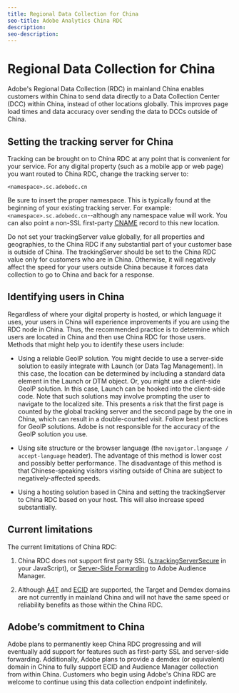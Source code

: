 ```yaml
---
title: Regional Data Collection for China
seo-title: Adobe Analytics China RDC
description:
seo-description:
---
```


# Regional Data Collection for China

Adobe's Regional Data Collection (RDC) in mainland China enables customers within China to send data directly to a Data Collection Center (DCC) within China, instead of other locations globally. This improves page load times and data accuracy over sending the data to DCCs outside of China.

## Setting the tracking server for China

Tracking can be brought on to China RDC at any point that is convenient for your service. For any digital property (such as a mobile app or web page) you want routed to China RDC, change the tracking server to:

`<namespace>.sc.adobedc.cn`

Be sure to insert the proper namespace. This is typically found at the beginning of your existing tracking server. For example: `<namespace>.sc.adobedc.cn`--although any namespace value will work. You can also point a non-SSL first-party [CNAME](https://marketing.adobe.com/resources/help/en_US/whitepapers/first_party_cookies/fpcookies_cname.html) record to this new location.

Do not set your trackingServer value globally, for all properties and geographies, to the China RDC if any substantial part of your customer base is outside of China. The trackingServer should be set to the China RDC value only for customers who are in China. Otherwise, it will negatively affect the speed for your users outside China because it forces data collection to go to China and back for a response.

## Identifying users in China

Regardless of where your digital property is hosted, or which language it uses, your users in China will experience improvements if you are using the RDC node in China. Thus, the recommended practice is to determine which users are located in China and then use China RDC for those users. Methods that might help you to identify these users include:

* Using a reliable GeoIP solution.  You might decide to use a server-side solution to easily integrate with Launch (or Data Tag Management). In this case, the location can be determined by including a standard data element in the Launch or DTM object. Or, you might use a client-side GeoIP solution. In this case, Launch can be hooked into the client-side code. Note that such solutions may involve prompting the user to navigate to the localized site. This presents a risk that the first page is counted by the global tracking server and the second page by the one in China, which can result in a double-counted visit. Follow best practices for GeoIP solutions. Adobe is not responsible for the accuracy of the GeoIP solution you use.

* Using site structure or the browser language (the `navigator.language / accept-language` header). The advantage of this method is lower cost and possibly better performance. The disadvantage of this method is that Chinese-speaking visitors visiting outside of China are subject to negatively-affected speeds.

* Using a hosting solution based in China and setting the trackingServer to China RDC based on your host. This will also increase speed substantially.

## Current limitations

The current limitations of China RDC:

1. China RDC does not support first party SSL ([s.trackingServerSecure](https://helpx.adobe.com/analytics/kb/determining-data-center.html) in your JavaScript), or [Server-Side Forwarding](https://marketing.adobe.com/resources/help/en_US/reference/ssf.html) to Adobe Audience Manager. 

1. Although [A4T](https://marketing.adobe.com/resources/help/en_US/target/a4t/c_account_reqs.html) and [ECID](https://marketing.adobe.com/resources/help/en_US/dtm/macid.html) are supported, the Target and Demdex domains are not currently in mainland China and will not have the same speed or reliability benefits as those within the China RDC.

## Adobe’s commitment to China

Adobe plans to permanently keep China RDC progressing and will eventually add support for features such as first-party SSL and server-side forwarding. Additionally, Adobe plans to provide a demdex (or equivalent) domain in China to fully support ECID and Audience Manager collection from within China. Customers who begin using Adobe's China RDC are welcome to continue using this data collection endpoint indefinitely.

